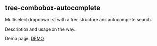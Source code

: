 ## tree-combobox-autocomplete

Multiselect dropdown list with a tree structure and autocomplete search.

Description and usage on the way.

Demo page: [DEMO](https://slawomir-zaziablo.github.io/tree-combobox-autocomplete/)

